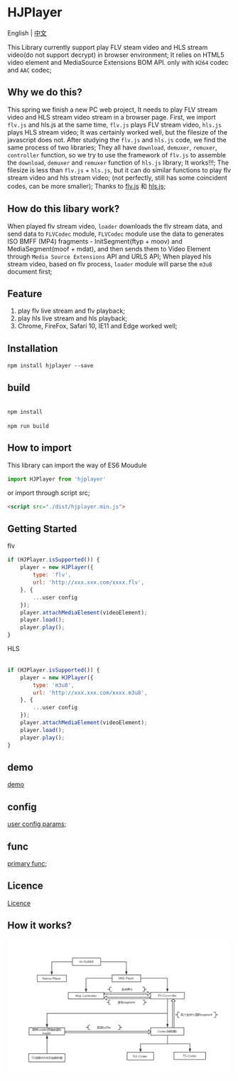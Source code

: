 # HJPlayer

English | [中文](docs/Readme_Chinese.md)

This Library currently support play FLV steam video and HLS stream video(do not support decrypt) in browser environment;
It relies on HTML5 video element and MediaSource Extensions BOM API. only with `H264` codec and `AAC` codec;

## Why we do this?

This spring we finish a new PC web project, It needs to play FLV stream video and HLS stream video stream in a browser page. First, we import 
`flv.js` and hls.js at the same time, `flv.js` plays FLV stream video, `hls.js` plays HLS stream video; It was certainly worked well, but the 
filesize of the javascript does not. After studying the `flv.js` and `hls.js` code, we find the same process of two libraries;
They all have `download`, `demuxer`, `remuxer`, `controller` function, so we try to use the framework of `flv.js` to assemble the `download`, `demuxer` and `remuxer` function of `hls.js` library; It works!!!; The filesize is less than `flv.js` + `hls.js`, but it can do similar functions to play flv stream video and hls stream video; (not perfectly, still has some coincident codes, can be more smaller);  Thanks to [flv.js](https://github.com/bilibili/flv.js) 和 [hls.js](https://github.com/video-dev/hls.js);


## How do this libary work?

When played flv stream video, `loader` downloads the flv stream data, and send data to `FLVCodec` module, `FLVCodec` module use the data to generates ISO BMFF (MP4) fragments - InitSegment(ftyp + moov) and MediaSegment(moof + mdat), and then sends them to Video Element through `Media Source Extensions` API and URLS API; When played hls stream video, based on flv process, `loader` module will parse the `m3u8` document first;


## Feature

1. play flv live stream and flv playback;
2. play hls live stream and hls playback;
3. Chrome, FireFox, Safari 10, IE11 and Edge worked well;

## Installation

```shell
npm install hjplayer --save
```

## build

```shell

npm install

npm run build

```

## How to import

This library can import the way of ES6 Moudule

``` javascript
import HJPlayer from 'hjplayer'
```

or import through script src;


```HTML
<script src="./dist/hjplayer.min.js">
```

## Getting Started

flv

```javascript
if (HJPlayer.isSupported()) {
    player = new HJPlayer({
        type: 'flv',
        url: 'http://xxx.xxx.com/xxxx.flv',
    }, {
        ...user config
    });
    player.attachMediaElement(videoElement);
    player.load();
    player.play();
}
```
HLS

```javascript

if (HJPlayer.isSupported()) {
    player = new HJPlayer({
        type: 'm3u8',
        url: 'http://xxx.xxx.com/xxxx.m3u8',
    }, {
        ...user config
    });
    player.attachMediaElement(videoElement);
    player.load();
    player.play();
}

```

## demo

[demo](http://activity.test.huajiao.com/web/share/banner/2019/testHJPlayer/index.html)

## config

[user config params](docs/Config_English.md);

## func

[primary func](docs/Func_English.md);

## Licence

[Licence](docs/Licence.md)

## How it works?

![How do HJPlayer works](docs/HJ-PLAYER.png)

